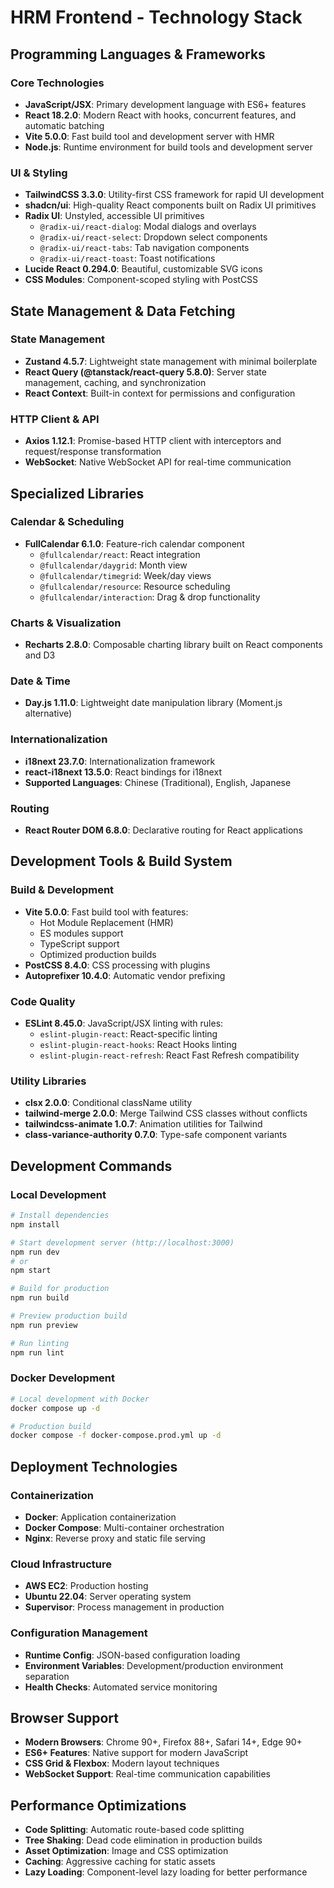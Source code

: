 # HRM Frontend - Technology Stack

## Programming Languages & Frameworks

### Core Technologies
- **JavaScript/JSX**: Primary development language with ES6+ features
- **React 18.2.0**: Modern React with hooks, concurrent features, and automatic batching
- **Vite 5.0.0**: Fast build tool and development server with HMR
- **Node.js**: Runtime environment for build tools and development server

### UI & Styling
- **TailwindCSS 3.3.0**: Utility-first CSS framework for rapid UI development
- **shadcn/ui**: High-quality React components built on Radix UI primitives
- **Radix UI**: Unstyled, accessible UI primitives
  - `@radix-ui/react-dialog`: Modal dialogs and overlays
  - `@radix-ui/react-select`: Dropdown select components
  - `@radix-ui/react-tabs`: Tab navigation components
  - `@radix-ui/react-toast`: Toast notifications
- **Lucide React 0.294.0**: Beautiful, customizable SVG icons
- **CSS Modules**: Component-scoped styling with PostCSS

## State Management & Data Fetching

### State Management
- **Zustand 4.5.7**: Lightweight state management with minimal boilerplate
- **React Query (@tanstack/react-query 5.8.0)**: Server state management, caching, and synchronization
- **React Context**: Built-in context for permissions and configuration

### HTTP Client & API
- **Axios 1.12.1**: Promise-based HTTP client with interceptors and request/response transformation
- **WebSocket**: Native WebSocket API for real-time communication

## Specialized Libraries

### Calendar & Scheduling
- **FullCalendar 6.1.0**: Feature-rich calendar component
  - `@fullcalendar/react`: React integration
  - `@fullcalendar/daygrid`: Month view
  - `@fullcalendar/timegrid`: Week/day views
  - `@fullcalendar/resource`: Resource scheduling
  - `@fullcalendar/interaction`: Drag & drop functionality

### Charts & Visualization
- **Recharts 2.8.0**: Composable charting library built on React components and D3

### Date & Time
- **Day.js 1.11.0**: Lightweight date manipulation library (Moment.js alternative)

### Internationalization
- **i18next 23.7.0**: Internationalization framework
- **react-i18next 13.5.0**: React bindings for i18next
- **Supported Languages**: Chinese (Traditional), English, Japanese

### Routing
- **React Router DOM 6.8.0**: Declarative routing for React applications

## Development Tools & Build System

### Build & Development
- **Vite 5.0.0**: Fast build tool with features:
  - Hot Module Replacement (HMR)
  - ES modules support
  - TypeScript support
  - Optimized production builds
- **PostCSS 8.4.0**: CSS processing with plugins
- **Autoprefixer 10.4.0**: Automatic vendor prefixing

### Code Quality
- **ESLint 8.45.0**: JavaScript/JSX linting with rules:
  - `eslint-plugin-react`: React-specific linting
  - `eslint-plugin-react-hooks`: React Hooks linting
  - `eslint-plugin-react-refresh`: React Fast Refresh compatibility

### Utility Libraries
- **clsx 2.0.0**: Conditional className utility
- **tailwind-merge 2.0.0**: Merge Tailwind CSS classes without conflicts
- **tailwindcss-animate 1.0.7**: Animation utilities for Tailwind
- **class-variance-authority 0.7.0**: Type-safe component variants

## Development Commands

### Local Development
```bash
# Install dependencies
npm install

# Start development server (http://localhost:3000)
npm run dev
# or
npm start

# Build for production
npm run build

# Preview production build
npm run preview

# Run linting
npm run lint
```

### Docker Development
```bash
# Local development with Docker
docker compose up -d

# Production build
docker compose -f docker-compose.prod.yml up -d
```

## Deployment Technologies

### Containerization
- **Docker**: Application containerization
- **Docker Compose**: Multi-container orchestration
- **Nginx**: Reverse proxy and static file serving

### Cloud Infrastructure
- **AWS EC2**: Production hosting
- **Ubuntu 22.04**: Server operating system
- **Supervisor**: Process management in production

### Configuration Management
- **Runtime Config**: JSON-based configuration loading
- **Environment Variables**: Development/production environment separation
- **Health Checks**: Automated service monitoring

## Browser Support
- **Modern Browsers**: Chrome 90+, Firefox 88+, Safari 14+, Edge 90+
- **ES6+ Features**: Native support for modern JavaScript
- **CSS Grid & Flexbox**: Modern layout techniques
- **WebSocket Support**: Real-time communication capabilities

## Performance Optimizations
- **Code Splitting**: Automatic route-based code splitting
- **Tree Shaking**: Dead code elimination in production builds
- **Asset Optimization**: Image and CSS optimization
- **Caching**: Aggressive caching for static assets
- **Lazy Loading**: Component-level lazy loading for better performance